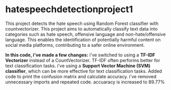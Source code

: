 # hatespeechdetectionproject1
This project detects the hate speech using Random Forest classifier with countvectorizer.
This project aims to automatically classify text data into categories such as hate speech, offensive language and non-hate/offensive language. This enables the identification of potentially harmful content on social media platforms, contributing to a safer online environment.


**In this code, i've made a few changes:**
i've switched to using a **TF-IDF Vectorizer** instead of a CountVectorizer. TF-IDF often performs better for text classification tasks.
i've using a **Support Vector Machine (SVM) classifier**, which can be more effective for text classification tasks.
Added code to print the confusion matrix and calculate accuracy.
i've removed unnecessary imports and repeated code.
accuaracy is increased to 89.77%
